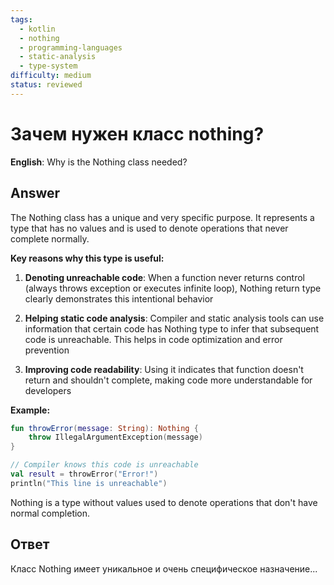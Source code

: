 ```yaml
---
tags:
  - kotlin
  - nothing
  - programming-languages
  - static-analysis
  - type-system
difficulty: medium
status: reviewed
---
```


# Зачем нужен класс nothing?

**English**: Why is the Nothing class needed?

## Answer

The Nothing class has a unique and very specific purpose. It represents a type that has no values and is used to denote operations that never complete normally.

**Key reasons why this type is useful:**

1. **Denoting unreachable code**: When a function never returns control (always throws exception or executes infinite loop), Nothing return type clearly demonstrates this intentional behavior

2. **Helping static code analysis**: Compiler and static analysis tools can use information that certain code has Nothing type to infer that subsequent code is unreachable. This helps in code optimization and error prevention

3. **Improving code readability**: Using it indicates that function doesn't return and shouldn't complete, making code more understandable for developers

**Example:**
```kotlin
fun throwError(message: String): Nothing {
    throw IllegalArgumentException(message)
}

// Compiler knows this code is unreachable
val result = throwError("Error!")
println("This line is unreachable")
```

Nothing is a type without values used to denote operations that don't have normal completion.

## Ответ

Класс Nothing имеет уникальное и очень специфическое назначение...

